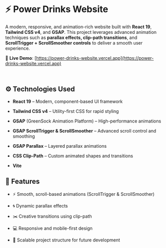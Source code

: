 # ⚡ Power Drinks Website
A modern, responsive, and animation-rich website built with **React 19**, **Tailwind CSS v4**, and **GSAP**. This project leverages advanced animation techniques such as **parallax effects, clip-path transitions**, and **ScrollTrigger + ScrollSmoother controls** to deliver a smooth user experience.

🔗 **Live Demo**: [https://power-drinks-website.vercel.app](https://power-drinks-website.vercel.app)

<br/>

## ⚙️ Technologies Used
- **React 19** – Modern, component-based UI framework

- **Tailwind CSS v4** – Utility-first CSS for rapid styling

- **GSAP** (GreenSock Animation Platform) – High-performance animations

- **GSAP ScrollTrigger & ScrollSmoother** – Advanced scroll control and smoothing

- **GSAP Parallax** – Layered parallax animations

- **CSS Clip-Path** – Custom animated shapes and transitions

- **Vite**


## 🚀 Features
- ⚡ Smooth, scroll-based animations (ScrollTrigger & ScrollSmoother)

- 🌀 Dynamic parallax effects

- ✂️ Creative transitions using clip-path

- 💻 Responsive and mobile-first design

- 🔧 Scalable project structure for future development
